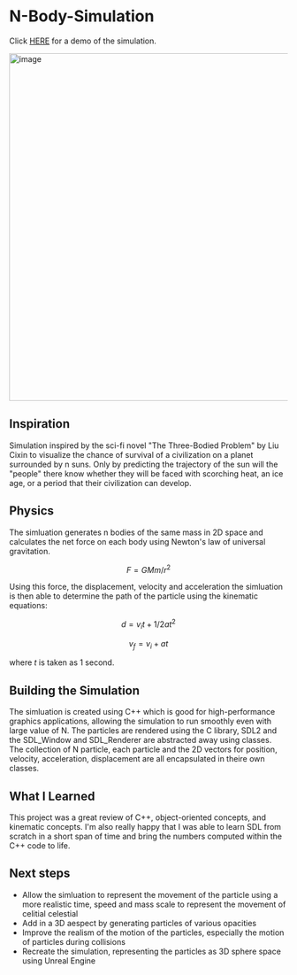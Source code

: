 # N-Body-Simulation

Click [HERE](https://youtu.be/gvDh5sZkz1E) for a demo of the simulation.

<img width="628" alt="image" src="https://github.com/emilyzhangbg/N-Body-Simulation/assets/57567096/456049dd-d296-4cb6-9383-ccaca525a267">

## Inspiration 
Simulation inspired by the sci-fi novel "The Three-Bodied Problem" by Liu Cixin to visualize the chance of survival of a civilization on a planet surrounded by n suns. Only by predicting the trajectory of the sun will the "people" there know whether they will be faced with scorching heat, an ice age, or a period that their civilization can develop.

## Physics
The simluation generates n bodies of the same mass in 2D space and calculates the net force on each body using Newton's law of universal gravitation. 

$$F = GMm/r^2$$

Using this force, the displacement, velocity and acceleration the simluation is then able to determine the path of the particle using the kinematic equations:

$$d=v_it + 1/2 at^2$$

$$v_f=v_i+at$$

where $t$ is taken as 1 second.

## Building the Simulation
The simluation is created using C++ which is good for high-performance graphics applications, allowing the simulation to run smoothly even with large value of N. The particles are rendered using the C library, SDL2 and the SDL_Window and SDL_Renderer are abstracted away using classes. The collection of N particle, each particle and the 2D vectors for position, velocity, acceleration, displacement are all encapsulated in theire own classes.

## What I Learned
This project was a great review of C++, object-oriented concepts, and kinematic concepts. I'm also really happy that I was able to learn SDL from scratch in a short span of time and bring the numbers computed within the C++ code to life. 

## Next steps
- Allow the simluation to represent the movement of the particle using a more realistic time, speed and mass scale to represent the movement of celitial celestial
- Add in a 3D aespect by generating particles of various opacities
- Improve the realism of the motion of the particles, especially the motion of particles during collisions
- Recreate the simulation, representing the particles as 3D sphere space using Unreal Engine
